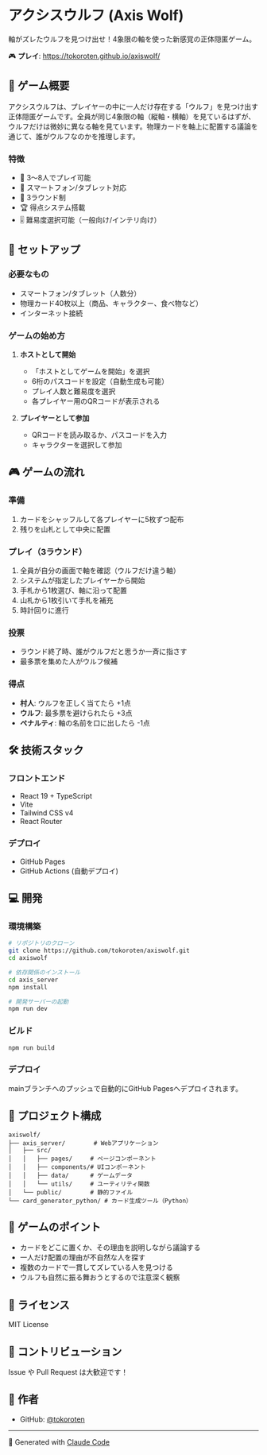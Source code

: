 # アクシスウルフ (Axis Wolf)

軸がズレたウルフを見つけ出せ！4象限の軸を使った新感覚の正体隠匿ゲーム。

🎮 **プレイ**: https://tokoroten.github.io/axiswolf/

## 🎯 ゲーム概要

アクシスウルフは、プレイヤーの中に一人だけ存在する「ウルフ」を見つけ出す正体隠匿ゲームです。全員が同じ4象限の軸（縦軸・横軸）を見ているはずが、ウルフだけは微妙に異なる軸を見ています。物理カードを軸上に配置する議論を通じて、誰がウルフなのかを推理します。

### 特徴
- 🎲 3〜8人でプレイ可能
- 📱 スマートフォン/タブレット対応
- 🎯 3ラウンド制
- 🏆 得点システム搭載
- 🎚️ 難易度選択可能（一般向け/インテリ向け）

## 🚀 セットアップ

### 必要なもの
- スマートフォン/タブレット（人数分）
- 物理カード40枚以上（商品、キャラクター、食べ物など）
- インターネット接続

### ゲームの始め方

1. **ホストとして開始**
   - 「ホストとしてゲームを開始」を選択
   - 6桁のパスコードを設定（自動生成も可能）
   - プレイ人数と難易度を選択
   - 各プレイヤー用のQRコードが表示される

2. **プレイヤーとして参加**
   - QRコードを読み取るか、パスコードを入力
   - キャラクターを選択して参加

## 🎮 ゲームの流れ

### 準備
1. カードをシャッフルして各プレイヤーに5枚ずつ配布
2. 残りを山札として中央に配置

### プレイ（3ラウンド）
1. 全員が自分の画面で軸を確認（ウルフだけ違う軸）
2. システムが指定したプレイヤーから開始
3. 手札から1枚選び、軸に沿って配置
4. 山札から1枚引いて手札を補充
5. 時計回りに進行

### 投票
- ラウンド終了時、誰がウルフだと思うか一斉に指さす
- 最多票を集めた人がウルフ候補

### 得点
- **村人**: ウルフを正しく当てたら +1点
- **ウルフ**: 最多票を避けられたら +3点
- **ペナルティ**: 軸の名前を口に出したら -1点

## 🛠️ 技術スタック

### フロントエンド
- React 19 + TypeScript
- Vite
- Tailwind CSS v4
- React Router

### デプロイ
- GitHub Pages
- GitHub Actions (自動デプロイ)

## 💻 開発

### 環境構築
```bash
# リポジトリのクローン
git clone https://github.com/tokoroten/axiswolf.git
cd axiswolf

# 依存関係のインストール
cd axis_server
npm install

# 開発サーバーの起動
npm run dev
```

### ビルド
```bash
npm run build
```

### デプロイ
mainブランチへのプッシュで自動的にGitHub Pagesへデプロイされます。

## 📁 プロジェクト構成

```
axiswolf/
├── axis_server/        # Webアプリケーション
│   ├── src/
│   │   ├── pages/     # ページコンポーネント
│   │   ├── components/# UIコンポーネント
│   │   ├── data/      # ゲームデータ
│   │   └── utils/     # ユーティリティ関数
│   └── public/        # 静的ファイル
└── card_generator_python/ # カード生成ツール（Python）
```

## 🎯 ゲームのポイント

- カードをどこに置くか、その理由を説明しながら議論する
- 一人だけ配置の理由が不自然な人を探す
- 複数のカードで一貫してズレている人を見つける
- ウルフも自然に振る舞おうとするので注意深く観察

## 📝 ライセンス

MIT License

## 🤝 コントリビューション

Issue や Pull Request は大歓迎です！

## 👥 作者

- GitHub: [@tokoroten](https://github.com/tokoroten)

---

🤖 Generated with [Claude Code](https://claude.ai/code)